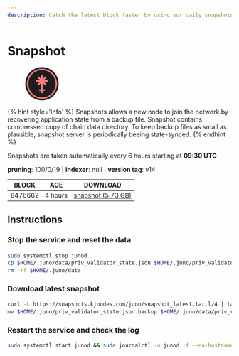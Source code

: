 ```yaml
---
description: Catch the latest block faster by using our daily snapshots.
---
```


# Snapshot

<figure><img src="https://raw.githubusercontent.com/kj89/cosmos-images/main/logos/juno.png" alt=""><figcaption></figcaption></figure>

{% hint style='info' %}
Snapshots allows a new node to join the network by recovering application state from a backup file. 
Snapshot contains compressed copy of chain data directory. To keep backup files as small as plausible, 
snapshot server is periodically beeing state-synced.
{% endhint %}

Snapshots are taken automatically every 6 hours starting at **09:30 UTC**

**pruning**: 100/0/19 | **indexer**: null | **version tag**: v14

| BLOCK             | AGE             | DOWNLOAD                                                                                            |
| ----------------- | --------------- | --------------------------------------------------------------------------------------------------- |
| 8476662 | 4 hours | [snapshot (5.73 GB)](https://snapshots.kjnodes.com/juno/snapshot\_latest.tar.lz4) |

## Instructions

### Stop the service and reset the data

```bash
sudo systemctl stop junod
cp $HOME/.juno/data/priv_validator_state.json $HOME/.juno/priv_validator_state.json.backup
rm -rf $HOME/.juno/data
```

### Download latest snapshot

```bash
curl -L https://snapshots.kjnodes.com/juno/snapshot_latest.tar.lz4 | tar -Ilz4 -xf - -C $HOME/.juno
mv $HOME/.juno/priv_validator_state.json.backup $HOME/.juno/data/priv_validator_state.json
```

### Restart the service and check the log

```bash
sudo systemctl start junod && sudo journalctl -u junod -f --no-hostname -o cat
```
